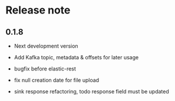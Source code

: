 # Release note

## 0.1.8
* Next development version

* Add Kafka topic, metadata & offsets for later usage

* bugfix before elastic-rest

* fix null creation date for file upload

* sink response refactoring, todo response field must be updated


